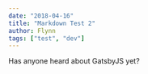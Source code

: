 ```yaml
---
date: "2018-04-16"
title: "Markdown Test 2"
author: Flynn
tags: ["test", "dev"]
---
```


Has anyone heard about GatsbyJS yet?
